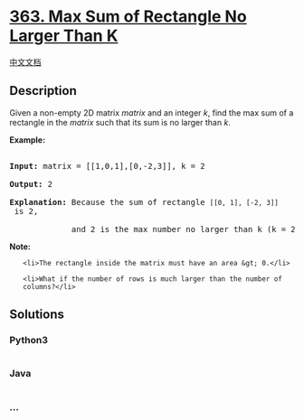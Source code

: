 # [363. Max Sum of Rectangle No Larger Than K](https://leetcode.com/problems/max-sum-of-rectangle-no-larger-than-k)

[中文文档](/solution/0300-0399/0363.Max%20Sum%20of%20Rectangle%20No%20Larger%20Than%20K/README.md)

## Description
<p>Given a non-empty 2D matrix <i>matrix</i> and an integer <i>k</i>, find the max sum of a rectangle in the <i>matrix</i> such that its sum is no larger than <i>k</i>.</p>



<p><strong>Example:</strong></p>



<pre>

<strong>Input: </strong>matrix = <span id="example-input-1-1">[[1,0,1],[0,-2,3]]</span>, k = <span id="example-input-1-2">2</span>

<strong>Output: </strong><span id="example-output-1">2 

<strong>Explanation:</strong></span>&nbsp;Because the sum of rectangle <code>[[0, 1], [-2, 3]]</code> is 2,

&nbsp;            and 2 is the max number no larger than k (k = 2).</pre>



<p><b>Note:</b></p>



<ol>

	<li>The rectangle inside the matrix must have an area &gt; 0.</li>

	<li>What if the number of rows is much larger than the number of columns?</li>

</ol>


## Solutions


<!-- tabs:start -->

### **Python3**

```python

```

### **Java**

```java

```

### **...**
```

```

<!-- tabs:end -->